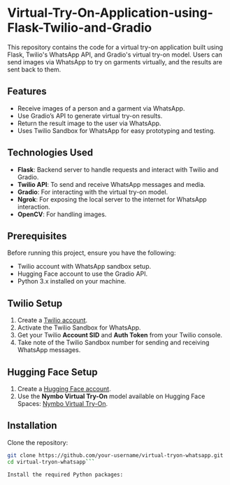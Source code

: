 # Virtual-Try-On-Application-using-Flask-Twilio-and-Gradio
This repository contains the code for a virtual try-on application built using Flask, Twilio's WhatsApp API, and Gradio's virtual try-on model. Users can send images via WhatsApp to try on garments virtually, and the results are sent back to them.

## Features
- Receive images of a person and a garment via WhatsApp.
- Use Gradio’s API to generate virtual try-on results.
- Return the result image to the user via WhatsApp.
- Uses Twilio Sandbox for WhatsApp for easy prototyping and testing.

## Technologies Used
- **Flask**: Backend server to handle requests and interact with Twilio and Gradio.
- **Twilio API**: To send and receive WhatsApp messages and media.
- **Gradio**: For interacting with the virtual try-on model.
- **Ngrok**: For exposing the local server to the internet for WhatsApp interaction.
- **OpenCV**: For handling images.

## Prerequisites
Before running this project, ensure you have the following:
- Twilio account with WhatsApp sandbox setup.
- Hugging Face account to use the Gradio API.
- Python 3.x installed on your machine.

## Twilio Setup
1. Create a [Twilio account](https://www.twilio.com/try-twilio).
2. Activate the Twilio Sandbox for WhatsApp.
3. Get your Twilio **Account SID** and **Auth Token** from your Twilio console.
4. Take note of the Twilio Sandbox number for sending and receiving WhatsApp messages.

## Hugging Face Setup
1. Create a [Hugging Face account](https://huggingface.co/join).
2. Use the **Nymbo Virtual Try-On** model available on Hugging Face Spaces: [Nymbo Virtual Try-On](https://huggingface.co/spaces/nymbo).

## Installation
Clone the repository:
```bash
git clone https://github.com/your-username/virtual-tryon-whatsapp.git
cd virtual-tryon-whatsapp```

Install the required Python packages:




